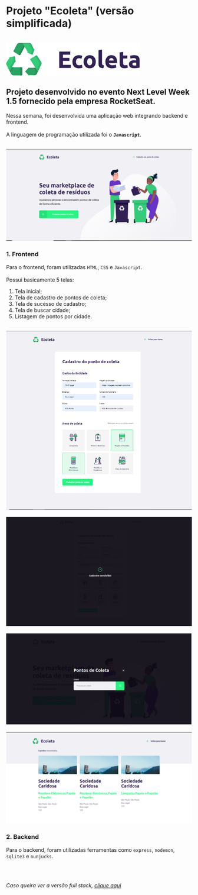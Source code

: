 # Projeto "Ecoleta" (versão simplificada)

<br>
<img src="/public/assets/logo.svg">

## Projeto desenvolvido no evento Next Level Week 1.5 fornecido pela empresa RocketSeat.

Nessa semana, foi desenvolvida uma aplicação web integrando backend e frontend. 
<br>
<br>
A linguagem de programação utilizada foi o **`Javascript`**.

<br>
<img src="/uploads/foto1.png">
<br>

### 1. Frontend

Para o frontend, foram utilizadas `HTML`, `CSS` e `Javascript`. 
<br>
<br>
Possui basicamente 5 telas: 
  1. Tela inicial;
  2. Tela de cadastro de pontos de coleta;
  3. Tela de sucesso de cadastro;
  4. Tela de buscar cidade;
  5. Listagem de pontos por cidade.

<br>
<img src="/uploads/foto2.png">
<br>
<br>
<img src="/uploads/foto3.png">
<br>
<br>
<img src="/uploads/foto4.png">
<br>
<br>
<img src="/uploads/foto5.png">
<br>

### 2. Backend

Para o backend, foram utilizadas ferramentas como `express`, `nodemon`, `sqlite3` e `nunjucks`.

<br>
<br>

_Caso queira ver a versão full stack, [clique aqui](https://github.com/leonarita/Ecoleta)_
